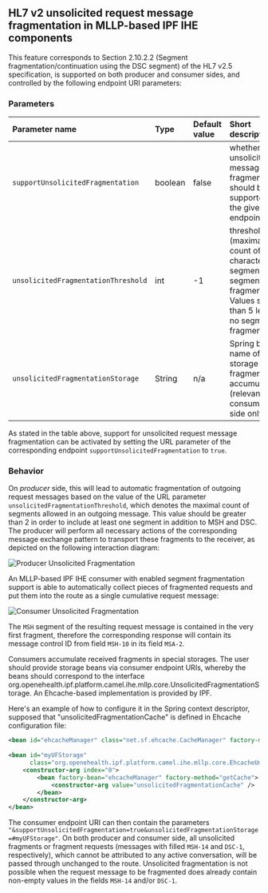 
## HL7 v2 unsolicited request message fragmentation in MLLP-based IPF IHE components

This feature corresponds to Section 2.10.2.2 (Segment fragmentation/continuation using the DSC segment) 
of the HL7 v2.5 specification, is supported on both producer and consumer sides, and controlled by the 
following endpoint URI parameters:

### Parameters

| Parameter name                      | Type       | Default value | Short description                                                                    |
|:------------------------------------|:-----------|:--------------|:-------------------------------------------------------------------------------------|
| `supportUnsolicitedFragmentation`   | boolean    | false         | whether unsolicited message fragmentation should be supported by the given endpoint
| `unsolicitedFragmentationThreshold` | int        | -1            | threshold (maximal count of characters  per segment) for segment fragmentation.  Values smaller than 5 lead to no segment fragmentation.
| `unsolicitedFragmentationStorage`   | String     | n/a           | Spring bean name of a storage for fragment accumulators (relevant on consumer side only)  

As stated in the table above, support for unsolicited request message fragmentation can be activated by setting the URL parameter of the corresponding 
endpoint `supportUnsolicitedFragmentation` to `true`.

### Behavior

On *producer* side, this will lead to automatic fragmentation of outgoing request messages based on the value of the URL parameter 
`unsolicitedFragmentationThreshold`, which denotes the maximal count of segments allowed in an outgoing message. 
This value should be greater than 2 in order to include at least one segment in addition to MSH and DSC. 
The producer will perform all necessary actions of the corresponding message exchange pattern to transport these fragments to the receiver, 
as depicted on the following interaction diagram:

![Producer Unsolicited Fragmentation](images/conti-producer-uf.png)

An MLLP-based IPF IHE consumer with enabled segment fragmentation support is able to automatically collect pieces of fragmented requests 
and put them into the route as a single cumulative request message:

![Consumer Unsolicited Fragmentation](images/conti-consumer-uf.png)

The `MSH` segment of the resulting request message is contained in the very first fragment, therefore the corresponding response 
will contain its message control ID from field `MSH-10` in its field `MSA-2`.

Consumers accumulate received fragments in special storages. The user should provide storage beans via consumer endpoint URIs, 
whereby the beans should correspond to the interface org.openehealth.ipf.platform.camel.ihe.mllp.core.UnsolicitedFragmentationStorage. 
An Ehcache-based implementation is provided by IPF. 

Here's an example of how to configure it in the Spring context descriptor, supposed that "unsolicitedFragmentationCache" 
is defined in Ehcache configuration file:

```xml
<bean id="ehcacheManager" class="net.sf.ehcache.CacheManager" factory-method="create" />
 
<bean id="myUFStorage"
      class="org.openehealth.ipf.platform.camel.ihe.mllp.core.EhcacheUnsolicitedFragmentationStorage">
    <constructor-arg index="0">
        <bean factory-bean="ehcacheManager" factory-method="getCache">
            <constructor-arg value="unsolicitedFragmentationCache" />
        </bean>
    </constructor-arg>
</bean>
```

The consumer endpoint URI can then contain the parameters `"&supportUnsolicitedFragmentation=true&unsolicitedFragmentationStorage=#myUFStorage"`.
On both producer and consumer side, all unsolicited fragments or fragment requests (messages with filled `MSH-14` and `DSC-1`, respectively), 
which cannot be attributed to any active conversation, will be passed through unchanged to the route. Unsolicited fragmentation is not possible 
when the request message to be fragmented does already contain non-empty values in the fields `MSH-14` and/or `DSC-1`.